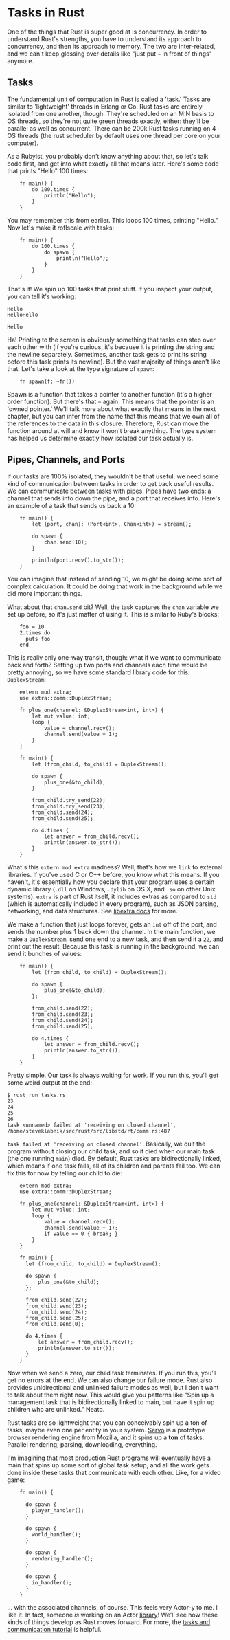 Tasks in Rust
=============

One of the things that Rust is super good at is concurrency. In order to
understand Rust's strengths, you have to understand its approach to
concurrency, and then its approach to memory. The two are inter-related,
and we can't keep glossing over details like "just put `~` in front of
things" anymore.

Tasks
-----

The fundamental unit of computation in Rust is called a 'task.' Tasks
are similar to 'lightweight' threads in Erlang or Go. Rust tasks are
entirely isolated from one another, though. They're scheduled on an M:N
basis to OS threads, so they're not quite green threads exactly, either:
they'll be parallel as well as concurrent. There can be 200k Rust tasks
running on 4 OS threads (the rust scheduler by default uses one thread
per core on your computer).

As a Rubyist, you probably don't know anything about that, so let's talk
code first, and get into what exactly all that means later. Here's some
code that prints "Hello" 100 times:

~~~ {.rust}
    fn main() {
        do 100.times {
            println("Hello");
        }
    }
~~~

You may remember this from earlier. This loops 100 times, printing
"Hello." Now let's make it roflscale with tasks:

~~~ {.rust}
    fn main() {
        do 100.times {
            do spawn {
                println("Hello");
            }
        }
    }
~~~

That's it! We spin up 100 tasks that print stuff. If you inspect your
output, you can tell it's working:

    Hello
    HelloHello

    Hello

Ha! Printing to the screen is obviously something that tasks can step
over each other with (if you're curious, it's because it is printing the
string and the newline separately. Sometimes, another task gets to print
its string before this task prints its newline). But the vast majority
of things aren't like that. Let's take a look at the type signature of
`spawn`:

~~~ {.rust}
    fn spawn(f: ~fn())
~~~

Spawn is a function that takes a pointer to another function (it's a
higher order function). But there's that `~` again. This means that the
pointer is an 'owned pointer.' We'll talk more about what exactly that
means in the next chapter, but you can infer from the name that this
means that we own all of the references to the data in this closure.
Therefore, Rust can move the function around at will and know it won't
break anything. The type system has helped us determine exactly how
isolated our task actually is.

Pipes, Channels, and Ports
--------------------------

If our tasks are 100% isolated, they wouldn't be that useful: we need
some kind of communication between tasks in order to get back useful
results. We can communicate between tasks with pipes. Pipes have two
ends: a channel that sends info down the pipe, and a port that receives
info. Here's an example of a task that sends us back a 10:

~~~ {.rust}
    fn main() {
        let (port, chan): (Port<int>, Chan<int>) = stream();

        do spawn {
            chan.send(10);
        }

        println(port.recv().to_str());
    }
~~~

You can imagine that instead of sending 10, we might be doing some sort
of complex calculation. It could be doing that work in the background
while we did more important things.

What about that `chan.send` bit? Well, the task captures the `chan`
variable we set up before, so it's just matter of using it. This is
similar to Ruby's blocks:

~~~ {.ruby}
    foo = 10
    2.times do
      puts foo
    end
~~~

This is really only one-way transit, though: what if we want to
communicate back and forth? Setting up two ports and channels each time
would be pretty annoying, so we have some standard library code for
this: `DuplexStream`:

~~~ {.rust}
    extern mod extra;
    use extra::comm::DuplexStream;

    fn plus_one(channel: &DuplexStream<int, int>) {
        let mut value: int;
        loop {
            value = channel.recv();
            channel.send(value + 1);
        }
    }

    fn main() {
        let (from_child, to_child) = DuplexStream();

        do spawn {
            plus_one(&to_child);
        }

        from_child.try_send(22);
        from_child.try_send(23);
        from_child.send(24);
        from_child.send(25);

        do 4.times {
            let answer = from_child.recv();
            println(answer.to_str());
        }
    }
~~~


What's this `extern mod extra` madness? Well, that's how we `link` to
external libraries. If you've used C or C++ before, you know what this
means. If you haven't, it's essentially how you declare that your
program uses a certain dynamic library (`.dll` on Windows, `.dylib` on
OS X, and `.so` on other Unix systems). `extra` is part of Rust itself,
it includes extras as compared to `std` (which is automatically included
in every program), such as JSON parsing, networking, and data
structures. See [libextra docs](http://static.rust-lang.org/doc/0.8/extra/index.html)
for more.

We make a function that just loops forever, gets an `int` off of the
port, and sends the number plus 1 back down the channel. In the main
function, we make a `DuplexStream`, send one end to a new task, and then
send it a `22`, and print out the result. Because this task is running
in the background, we can send it bunches of values:

~~~ {.rust}
    fn main() {
        let (from_child, to_child) = DuplexStream();

        do spawn {
            plus_one(&to_child);
        };

        from_child.send(22);
        from_child.send(23);
        from_child.send(24);
        from_child.send(25);

        do 4.times {
            let answer = from_child.recv();
            println(answer.to_str());
        }
    }
~~~

Pretty simple. Our task is always waiting for work. If you run this,
you'll get some weird output at the end:

    $ rust run tasks.rs
    23
    24
    25
    26
    task <unnamed> failed at 'receiving on closed channel', /home/steveklabnik/src/rust/src/libstd/rt/comm.rs:487


`task failed at 'receiving on closed channel'`. Basically, we quit the program
without closing our child task, and so it died when our main task (the one
running `main`) died. By default, Rust tasks are bidirectionally linked, which
means if one task fails, all of its children and parents fail too. We can fix
this for now by telling our child to die:

~~~ {.rust}
    extern mod extra;
    use extra::comm::DuplexStream;

    fn plus_one(channel: &DuplexStream<int, int>) {
        let mut value: int;
        loop {
            value = channel.recv();
            channel.send(value + 1);
            if value == 0 { break; }
        }
    }

    fn main() {
      let (from_child, to_child) = DuplexStream();

      do spawn {
          plus_one(&to_child);
      };

      from_child.send(22);
      from_child.send(23);
      from_child.send(24);
      from_child.send(25);
      from_child.send(0);

      do 4.times {
          let answer = from_child.recv();
          println(answer.to_str());
      }
    }
~~~

Now when we send a zero, our child task terminates. If you run this,
you'll get no errors at the end. We can also change our failure mode.
Rust also provides unidirectional and unlinked failure modes as well,
but I don't want to talk about them right now. This would give you
patterns like "Spin up a management task that is bidirectionally linked
to main, but have it spin up children who are unlinked." Neato.

Rust tasks are so lightweight that you can conceivably spin up a ton of
tasks, maybe even one per entity in your system.
[Servo](https://github.com/mozilla/servo) is a prototype browser
rendering engine from Mozilla, and it spins up a **ton** of tasks.
Parallel rendering, parsing, downloading, everything.

I'm imagining that most production Rust programs will eventually have a
main that spins up some sort of global task setup, and all the work gets
done inside these tasks that communicate with each other. Like, for a
video game:

~~~ {.rust}
    fn main() {

      do spawn {
        player_handler();
      }

      do spawn {
        world_handler();
      }

      do spawn {
        rendering_handler();
      }

      do spawn {
        io_handler();
      }
    }
~~~

... with the associated channels, of course. This feels very Actor-y to
me. I like it. In fact, someone *is* working on an Actor
[library](http://www.reddit.com/r/rust/comments/1i3c15/experimental_actor_library_in_rust/)!
We'll see how these kinds of things develop as Rust moves forward. For more,
the [tasks and communication
tutorial](http://static.rust-lang.org/doc/0.8/tutorial-tasks.html) is helpful.
